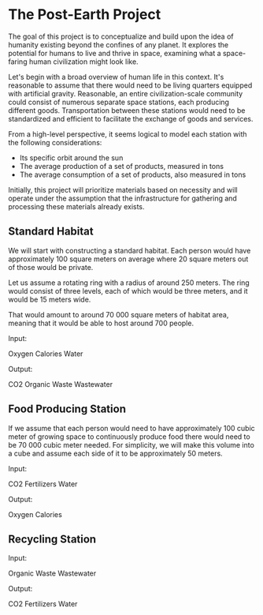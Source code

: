 # The Post-Earth Project

The goal of this project is to conceptualize and build upon the idea of humanity existing beyond the confines of any planet. It explores the potential for humans to live and thrive in space, examining what a space-faring human civilization might look like.

Let's begin with a broad overview of human life in this context. It's reasonable to assume that there would need to be living quarters equipped with artificial gravity. Reasonable, an entire civilization-scale community could consist of numerous separate space stations, each producing different goods. Transportation between these stations would need to be standardized and efficient to facilitate the exchange of goods and services.

From a high-level perspective, it seems logical to model each station with the following considerations:

- Its specific orbit around the sun
- The average production of a set of products, measured in tons
- The average consumption of a set of products, also measured in tons

Initially, this project will prioritize materials based on necessity and will operate under the assumption that the infrastructure for gathering and processing these materials already exists.

## Standard Habitat

We will start with constructing a standard habitat. Each person would have approximately 100 square meters on average where 20 square meters out of those would be private.

Let us assume a rotating ring with a radius of around 250 meters. The ring would consist of three levels, each of which would be three meters, and it would be 15 meters wide.

That would amount to around 70 000 square meters of habitat area, meaning that it would be able to host around 700 people.

Input:

Oxygen
Calories
Water

Output:

CO2
Organic Waste
Wastewater

## Food Producing Station

If we assume that each person would need to have approximately 100 cubic meter of growing space to continuously produce food there would need to be 70 000 cubic meter needed. For simplicity, we will make this volume into a cube and assume each side of it to be approximately 50 meters.

Input:

CO2
Fertilizers
Water

Output:

Oxygen
Calories

## Recycling Station

Input:

Organic Waste
Wastewater

Output:

CO2
Fertilizers
Water
